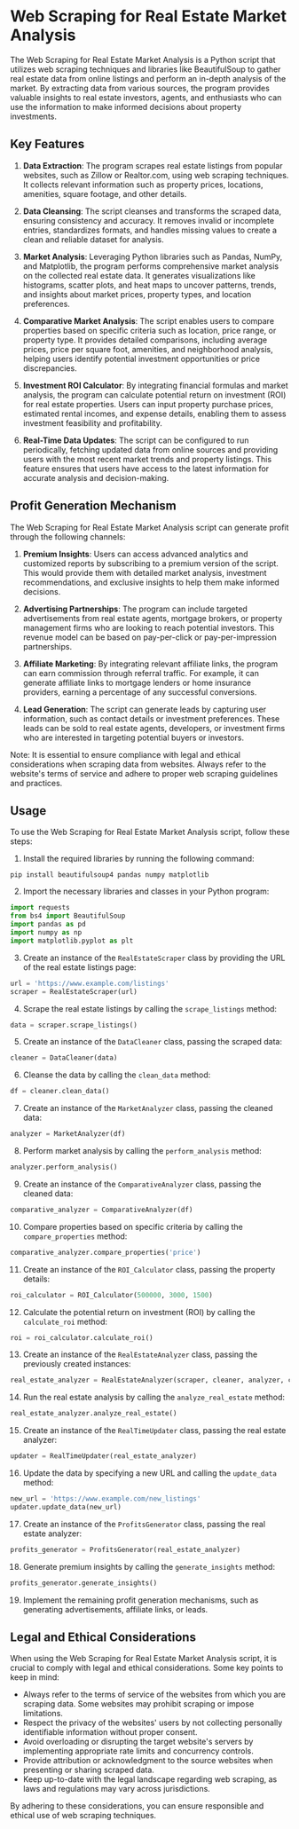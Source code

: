 # Web Scraping for Real Estate Market Analysis

The Web Scraping for Real Estate Market Analysis is a Python script that utilizes web scraping techniques and libraries like BeautifulSoup to gather real estate data from online listings and perform an in-depth analysis of the market. By extracting data from various sources, the program provides valuable insights to real estate investors, agents, and enthusiasts who can use the information to make informed decisions about property investments.

## Key Features

1. **Data Extraction**: The program scrapes real estate listings from popular websites, such as Zillow or Realtor.com, using web scraping techniques. It collects relevant information such as property prices, locations, amenities, square footage, and other details.

2. **Data Cleansing**: The script cleanses and transforms the scraped data, ensuring consistency and accuracy. It removes invalid or incomplete entries, standardizes formats, and handles missing values to create a clean and reliable dataset for analysis.

3. **Market Analysis**: Leveraging Python libraries such as Pandas, NumPy, and Matplotlib, the program performs comprehensive market analysis on the collected real estate data. It generates visualizations like histograms, scatter plots, and heat maps to uncover patterns, trends, and insights about market prices, property types, and location preferences.

4. **Comparative Market Analysis**: The script enables users to compare properties based on specific criteria such as location, price range, or property type. It provides detailed comparisons, including average prices, price per square foot, amenities, and neighborhood analysis, helping users identify potential investment opportunities or price discrepancies.

5. **Investment ROI Calculator**: By integrating financial formulas and market analysis, the program can calculate potential return on investment (ROI) for real estate properties. Users can input property purchase prices, estimated rental incomes, and expense details, enabling them to assess investment feasibility and profitability.

6. **Real-Time Data Updates**: The script can be configured to run periodically, fetching updated data from online sources and providing users with the most recent market trends and property listings. This feature ensures that users have access to the latest information for accurate analysis and decision-making.

## Profit Generation Mechanism

The Web Scraping for Real Estate Market Analysis script can generate profit through the following channels:

1. **Premium Insights**: Users can access advanced analytics and customized reports by subscribing to a premium version of the script. This would provide them with detailed market analysis, investment recommendations, and exclusive insights to help them make informed decisions.

2. **Advertising Partnerships**: The program can include targeted advertisements from real estate agents, mortgage brokers, or property management firms who are looking to reach potential investors. This revenue model can be based on pay-per-click or pay-per-impression partnerships.

3. **Affiliate Marketing**: By integrating relevant affiliate links, the program can earn commission through referral traffic. For example, it can generate affiliate links to mortgage lenders or home insurance providers, earning a percentage of any successful conversions.

4. **Lead Generation**: The script can generate leads by capturing user information, such as contact details or investment preferences. These leads can be sold to real estate agents, developers, or investment firms who are interested in targeting potential buyers or investors.

Note: It is essential to ensure compliance with legal and ethical considerations when scraping data from websites. Always refer to the website's terms of service and adhere to proper web scraping guidelines and practices.

## Usage

To use the Web Scraping for Real Estate Market Analysis script, follow these steps:

1. Install the required libraries by running the following command:
```
pip install beautifulsoup4 pandas numpy matplotlib
```

2. Import the necessary libraries and classes in your Python program:
```python
import requests
from bs4 import BeautifulSoup
import pandas as pd
import numpy as np
import matplotlib.pyplot as plt
```

3. Create an instance of the `RealEstateScraper` class by providing the URL of the real estate listings page:
```python
url = 'https://www.example.com/listings'
scraper = RealEstateScraper(url)
```

4. Scrape the real estate listings by calling the `scrape_listings` method:
```python
data = scraper.scrape_listings()
```

5. Create an instance of the `DataCleaner` class, passing the scraped data:
```python
cleaner = DataCleaner(data)
```

6. Cleanse the data by calling the `clean_data` method:
```python
df = cleaner.clean_data()
```

7. Create an instance of the `MarketAnalyzer` class, passing the cleaned data:
```python
analyzer = MarketAnalyzer(df)
```

8. Perform market analysis by calling the `perform_analysis` method:
```python
analyzer.perform_analysis()
```

9. Create an instance of the `ComparativeAnalyzer` class, passing the cleaned data:
```python
comparative_analyzer = ComparativeAnalyzer(df)
```

10. Compare properties based on specific criteria by calling the `compare_properties` method:
```python
comparative_analyzer.compare_properties('price')
```

11. Create an instance of the `ROI_Calculator` class, passing the property details:
```python
roi_calculator = ROI_Calculator(500000, 3000, 1500)
```

12. Calculate the potential return on investment (ROI) by calling the `calculate_roi` method:
```python
roi = roi_calculator.calculate_roi()
```

13. Create an instance of the `RealEstateAnalyzer` class, passing the previously created instances:
```python
real_estate_analyzer = RealEstateAnalyzer(scraper, cleaner, analyzer, comparative_analyzer, roi_calculator)
```

14. Run the real estate analysis by calling the `analyze_real_estate` method:
```python
real_estate_analyzer.analyze_real_estate()
```

15. Create an instance of the `RealTimeUpdater` class, passing the real estate analyzer:
```python
updater = RealTimeUpdater(real_estate_analyzer)
```

16. Update the data by specifying a new URL and calling the `update_data` method:
```python
new_url = 'https://www.example.com/new_listings'
updater.update_data(new_url)
```

17. Create an instance of the `ProfitsGenerator` class, passing the real estate analyzer:
```python
profits_generator = ProfitsGenerator(real_estate_analyzer)
```

18. Generate premium insights by calling the `generate_insights` method:
```python
profits_generator.generate_insights()
```

19. Implement the remaining profit generation mechanisms, such as generating advertisements, affiliate links, or leads.

## Legal and Ethical Considerations

When using the Web Scraping for Real Estate Market Analysis script, it is crucial to comply with legal and ethical considerations. Some key points to keep in mind:

- Always refer to the terms of service of the websites from which you are scraping data. Some websites may prohibit scraping or impose limitations.
- Respect the privacy of the websites' users by not collecting personally identifiable information without proper consent.
- Avoid overloading or disrupting the target website's servers by implementing appropriate rate limits and concurrency controls.
- Provide attribution or acknowledgment to the source websites when presenting or sharing scraped data.
- Keep up-to-date with the legal landscape regarding web scraping, as laws and regulations may vary across jurisdictions.

By adhering to these considerations, you can ensure responsible and ethical use of web scraping techniques.